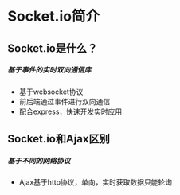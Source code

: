 # Socket.io简介

## Socket.io是什么？

##### 基于事件的实时双向通信库

* 基于websocket协议
* 前后端通过事件进行双向通信
* 配合express，快速开发实时应用

## Socket.io和Ajax区别

##### 基于不同的网络协议

* Ajax基于http协议，单向，实时获取数据只能轮询



